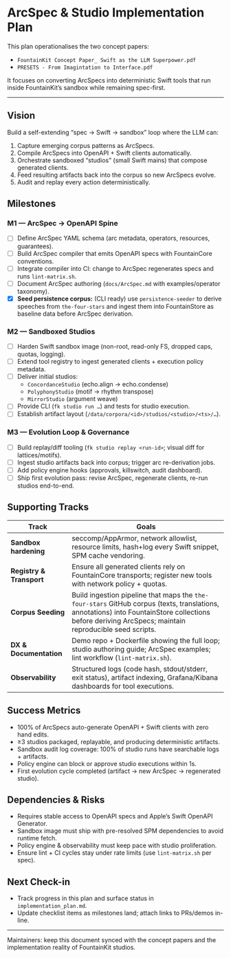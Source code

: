 # ArcSpec & Studio Implementation Plan

This plan operationalises the two concept papers:

- `FountainKit Concept Paper_ Swift as the LLM Superpower.pdf`
- `PRESETS - From Imagintation to Interface.pdf`

It focuses on converting ArcSpecs into deterministic Swift tools that run inside
FountainKit’s sandbox while remaining spec-first.

---

## Vision

Build a self-extending “spec → Swift → sandbox” loop where the LLM can:

1. Capture emerging corpus patterns as ArcSpecs.
2. Compile ArcSpecs into OpenAPI + Swift clients automatically.
3. Orchestrate sandboxed “studios” (small Swift mains) that compose generated clients.
4. Feed resulting artifacts back into the corpus so new ArcSpecs evolve.
5. Audit and replay every action deterministically.

## Milestones

### M1 — ArcSpec → OpenAPI Spine
- [ ] Define ArcSpec YAML schema (arc metadata, operators, resources, guarantees).
- [ ] Build ArcSpec compiler that emits OpenAPI specs with FountainCore conventions.
- [ ] Integrate compiler into CI: change to ArcSpec regenerates specs and runs `lint-matrix.sh`.
- [ ] Document ArcSpec authoring (`docs/ArcSpec.md` with examples/operator taxonomy).
- [x] **Seed persistence corpus:** (CLI ready) use `persistence-seeder` to derive speeches from `the-four-stars` and ingest them into FountainStore as baseline data before ArcSpec derivation.

### M2 — Sandboxed Studios
- [ ] Harden Swift sandbox image (non-root, read-only FS, dropped caps, quotas, logging).
- [ ] Extend tool registry to ingest generated clients + execution policy metadata.
- [ ] Deliver initial studios:
  - `ConcordanceStudio` (echo.align → echo.condense)
  - `PolyphonyStudio` (motif → rhythm transpose)
  - `MirrorStudio` (argument weave)
- [ ] Provide CLI (`fk studio run …`) and tests for studio execution.
- [ ] Establish artifact layout (`/data/corpora/<id>/studios/<studio>/<ts>/…`).

### M3 — Evolution Loop & Governance
- [ ] Build replay/diff tooling (`fk studio replay <run-id>`; visual diff for lattices/motifs).
- [ ] Ingest studio artifacts back into corpus; trigger arc re-derivation jobs.
- [ ] Add policy engine hooks (approvals, killswitch, audit dashboard).
- [ ] Ship first evolution pass: revise ArcSpec, regenerate clients, re-run studios end-to-end.

## Supporting Tracks

| Track | Goals |
| --- | --- |
| **Sandbox hardening** | seccomp/AppArmor, network allowlist, resource limits, hash+log every Swift snippet, SPM cache vendoring. |
| **Registry & Transport** | Ensure all generated clients rely on FountainCore transports; register new tools with network policy + quotas. |
| **Corpus Seeding** | Build ingestion pipeline that maps the `the-four-stars` GitHub corpus (texts, translations, annotations) into FountainStore collections before deriving ArcSpecs; maintain reproducible seed scripts. |
| **DX & Documentation** | Demo repo + Dockerfile showing the full loop; studio authoring guide; ArcSpec examples; lint workflow (`lint-matrix.sh`). |
| **Observability** | Structured logs (code hash, stdout/stderr, exit status), artifact indexing, Grafana/Kibana dashboards for tool executions. |

## Success Metrics

- 100% of ArcSpecs auto-generate OpenAPI + Swift clients with zero hand edits.
- ≥3 studios packaged, replayable, and producing deterministic artifacts.
- Sandbox audit log coverage: 100% of studio runs have searchable logs + artifacts.
- Policy engine can block or approve studio executions within 1s.
- First evolution cycle completed (artifact → new ArcSpec → regenerated studio).

## Dependencies & Risks

- Requires stable access to OpenAPI specs and Apple’s Swift OpenAPI Generator.
- Sandbox image must ship with pre-resolved SPM dependencies to avoid runtime fetch.
- Policy engine & observability must keep pace with studio proliferation.
- Ensure lint + CI cycles stay under rate limits (use `lint-matrix.sh` per spec).

## Next Check-in

- Track progress in this plan and surface status in `implementation_plan.md`.
- Update checklist items as milestones land; attach links to PRs/demos in-line.

---

Maintainers: keep this document synced with the concept papers and the
implementation reality of FountainKit studios.
